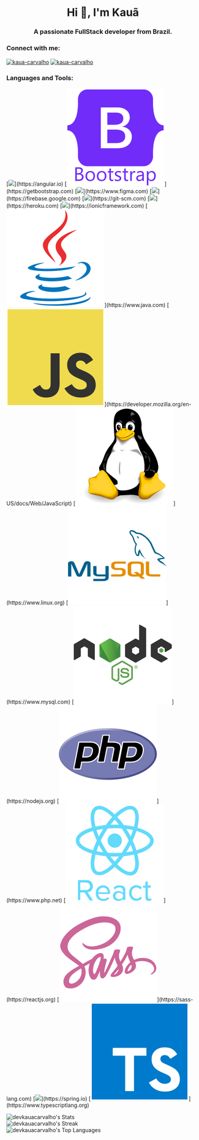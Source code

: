 <h1 align="center">Hi 👋, I'm Kauã</h1>
<h3 align="center">A passionate FullStack developer from Brazil.</h3>

<h3 align="left">Connect with me:</h3>
<p align="left">
<a href="https://linkedin.com/in/kaua-carvalho" target="blank"><img align="center" src="https://upload.wikimedia.org/wikipedia/commons/thumb/8/81/LinkedIn_icon.svg/2048px-LinkedIn_icon.svg.png" alt="kaua-carvalho" height="40" width="40" /></a>
<a href="https://www.instagram.com/string_kaua/" target="blank"><img align="center" src="https://upload.wikimedia.org/wikipedia/commons/thumb/a/a5/Instagram_icon.png/2048px-Instagram_icon.png" alt="kaua-carvalho" height="40" width="40" /></a>
</p>

<h3 align="left">Languages and Tools:</h3>
<p align="left">
[<img src="https://upload.wikimedia.org/wikipedia/commons/thumb/c/cf/Angular_full_color_logo.svg/2048px-Angular_full_color_logo.svg.png">](https://angular.io)
[<img src="https://raw.githubusercontent.com/devicons/devicon/master/icons/bootstrap/bootstrap-plain-wordmark.svg">](https://getbootstrap.com)
[<img src="https://www.vectorlogo.zone/logos/figma/figma-icon.svg">](https://www.figma.com)
[<img src="https://www.vectorlogo.zone/logos/firebase/firebase-icon.svg">](https://firebase.google.com)
[<img src="https://www.vectorlogo.zone/logos/git-scm/git-scm-icon.svg">](https://git-scm.com)
[<img src="https://www.vectorlogo.zone/logos/heroku/heroku-icon.svg">](https://heroku.com)
[<img src="https://upload.wikimedia.org/wikipedia/commons/d/d1/Ionic_Logo.svg">](https://ionicframework.com)
[<img src="https://raw.githubusercontent.com/devicons/devicon/master/icons/java/java-original.svg">](https://www.java.com)
[<img src="https://raw.githubusercontent.com/devicons/devicon/master/icons/javascript/javascript-original.svg">](https://developer.mozilla.org/en-US/docs/Web/JavaScript)
[<img src="https://raw.githubusercontent.com/devicons/devicon/master/icons/linux/linux-original.svg">](https://www.linux.org)
[<img src="https://raw.githubusercontent.com/devicons/devicon/master/icons/mysql/mysql-original-wordmark.svg">](https://www.mysql.com)
[<img src="https://raw.githubusercontent.com/devicons/devicon/master/icons/nodejs/nodejs-original-wordmark.svg">](https://nodejs.org)
[<img src="https://raw.githubusercontent.com/devicons/devicon/master/icons/php/php-original.svg">](https://www.php.net)
[<img src="https://raw.githubusercontent.com/devicons/devicon/master/icons/react/react-original-wordmark.svg">](https://reactjs.org)
[<img src="https://raw.githubusercontent.com/devicons/devicon/master/icons/sass/sass-original.svg">](https://sass-lang.com)
[<img src="https://www.vectorlogo.zone/logos/springio/springio-icon.svg">](https://spring.io)
[<img src="https://raw.githubusercontent.com/devicons/devicon/master/icons/typescript/typescript-original.svg">](https://www.typescriptlang.org)
</p>

![devkauacarvalho's Stats](https://github-readme-stats.vercel.app/api?username=devkauacarvalho&theme=gotham&show_icons=true&hide_border=true&count_private=true)<br>
![devkauacarvalho's Streak](https://github-readme-streak-stats.herokuapp.com/?user=devkauacarvalho&theme=gotham&hide_border=true)<br>
![devkauacarvalho's Top Languages](https://github-readme-stats.vercel.app/api/top-langs/?username=devkauacarvalho&theme=gotham&show_icons=true&hide_border=true&layout=compact)<br>
